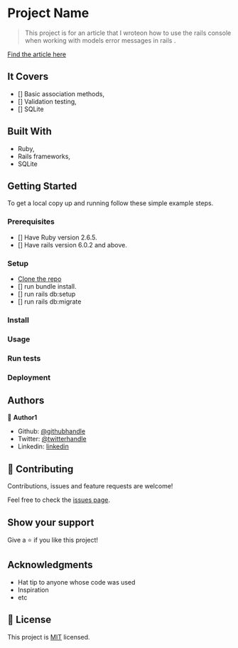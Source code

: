 # Project Name

> This project is for an article that I wroteon how to use the  rails console  when working with models error messages in rails .

[Find the article here](https://medium.com)

## It Covers 

- [] Basic association methods,
- [] Validation testing,
- [] SQLite

## Built With

- Ruby,
- Rails frameworks,
- SQLite


## Getting Started
To get a local copy up and running follow these simple example steps.

### Prerequisites
- [] Have Ruby version 2.6.5.
- [] Have rails version 6.0.2 and above.
### Setup
- [Clone the repo](https://github.com/Elukoye/rails_model_tutorial.git)
- [] run bundle install.
- [] run rails db:setup
- [] run rails db:migrate 
### Install

### Usage

### Run tests

### Deployment



## Authors

👤 **Author1**

- Github: [@githubhandle](https://github.com/Elukoye)
- Twitter: [@twitterhandle](https://twitter.com/Elukoye1)
- Linkedin: [linkedin](https://linkedin.com/emogene-lukoye)

## 🤝 Contributing

Contributions, issues and feature requests are welcome!

Feel free to check the [issues page](issues/).

## Show your support

Give a ⭐️ if you like this project!

## Acknowledgments

- Hat tip to anyone whose code was used
- Inspiration
- etc

## 📝 License

This project is [MIT](lic.url) licensed.
